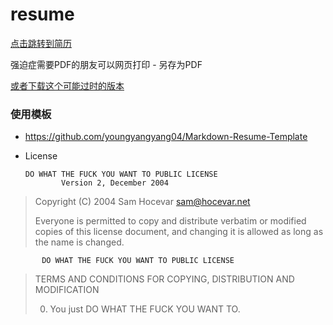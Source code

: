 # resume

[点击跳转到简历](https://wanghenshui.github.io/resume/docs/resume.html)

强迫症需要PDF的朋友可以网页打印 - 另存为PDF

[或者下载这个可能过时的版本](https://github.com/wanghenshui/resume/blob/dev/docs/resume.pdf)

### 使用模板

- https://github.com/youngyangyang04/Markdown-Resume-Template

- License

     ```
     DO WHAT THE FUCK YOU WANT TO PUBLIC LICENSE
             Version 2, December 2004
     ```

> Copyright (C) 2004 Sam Hocevar <sam@hocevar.net>
>
> Everyone is permitted to copy and distribute verbatim or modified
> copies of this license document, and changing it is allowed as long
> as the name is changed.
>

           DO WHAT THE FUCK YOU WANT TO PUBLIC LICENSE
>   TERMS AND CONDITIONS FOR COPYING, DISTRIBUTION AND MODIFICATION
>
>  0. You just DO WHAT THE FUCK YOU WANT TO.

